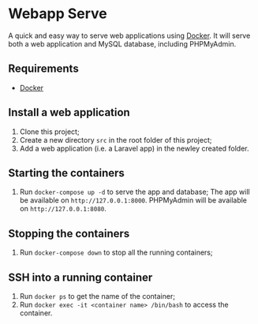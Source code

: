 # Webapp Serve
A quick and easy way to serve web applications using [Docker](https://www.docker.com). It will serve both a web application and MySQL database, including PHPMyAdmin.

## Requirements
- [Docker](https://docs.docker.com/install/)

## Install a web application
1. Clone this project;
2. Create a new directory `src` in the root folder of this project;
3. Add a web application (i.e. a Laravel app) in the newley created folder.

## Starting the containers
1. Run `docker-compose up -d` to serve the app and database; The app will be available on `http://127.0.0.1:8000`. PHPMyAdmin will be available on `http://127.0.0.1:8080`.

## Stopping the containers
1. Run `docker-compose down` to stop all the running containers;

## SSH into a running container
1. Run `docker ps` to get the name of the container;
2. Run `docker exec -it <container name> /bin/bash` to access the container.
